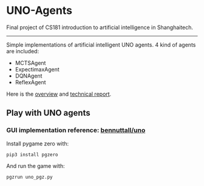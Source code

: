 # UNO-Agents
Final project of CS181 introduction to artificial intelligence in Shanghaitech.

---

Simple implementations of artificial intelligent UNO agents. 4 kind of agents are included:
- MCTSAgent
- ExpectimaxAgent
- DQNAgent
- ReflexAgent

Here is the [overview](docs/Final_Pre.pdf) and [technical report](docs/AI_Final_Report.pdf).

## Play with UNO agents
### GUI implementation reference: [bennuttall/uno](https://github.com/bennuttall/uno)
Install pygame zero with:
```
pip3 install pgzero
```
And run the game with:
```
pgzrun uno_pgz.py
```
